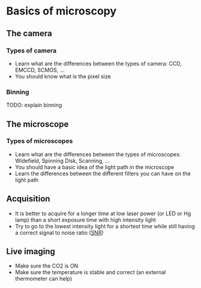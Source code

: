 # Basics of microscopy

## The camera

### Types of camera

* Learn what are the differences between the types of camera: CCD, EMCCD, SCMOS, …
* You should know what is the pixel size

### Binning

TODO: explain binning

## The microscope

### Types of microscopes

* Learn what are the differences between the types of microscopes: Widefield, Spinning Disk, Scanning, …
* You should have a basic idea of the light path in the microscope
* Learn the differences between the different filters you can have on the light path

## Acquisition

* It is better to acquire for a longer time at low laser power (or LED or Hg lamp) than a short exposure time with high intensity light
* Try to go to the lowest intensity light for a shortest time while still having a correct signal to noise ratio ([SNR](https://en.wikipedia.org/wiki/Signal-to-noise_ratio))

## Live imaging

* Make sure the CO2 is ON
* Make sure the temperature is stable and correct (an external thermometer can help)
